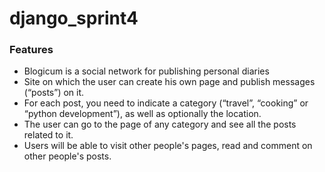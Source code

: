 # django_sprint4

### Features
- Blogicum is a social network for publishing personal diaries
- Site on which the user can create his own page and publish messages (“posts”) on it.
- For each post, you need to indicate a category (“travel”, “cooking” or “python development”), as well as optionally the location.
- The user can go to the page of any category and see all the posts related to it.
- Users will be able to visit other people's pages, read and comment on other people's posts.


